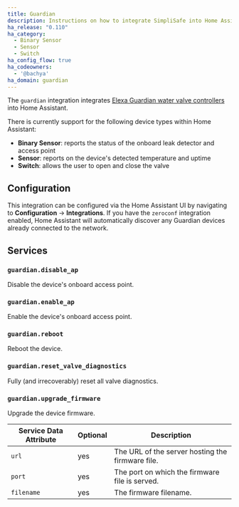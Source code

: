 ```yaml
---
title: Guardian
description: Instructions on how to integrate SimpliSafe into Home Assistant.
ha_release: "0.110"
ha_category:
  - Binary Sensor
  - Sensor
  - Switch
ha_config_flow: true
ha_codeowners:
  - '@bachya'
ha_domain: guardian
---
```


The `guardian` integration integrates
[Elexa Guardian water valve controllers](https://getguardian.com) into Home Assistant.

There is currently support for the following device types within Home Assistant:

- **Binary Sensor**: reports the status of the onboard leak detector and access point
- **Sensor**: reports on the device's detected temperature and uptime
- **Switch**: allows the user to open and close the valve

## Configuration

This integration can be configured via the Home Assistant UI by navigating to
**Configuration** -> **Integrations**. If you have the `zeroconf` integration enabled,
Home Assistant will automatically discover any Guardian devices already connected to the
network.

## Services

### `guardian.disable_ap`

Disable the device's onboard access point.

### `guardian.enable_ap`

Enable the device's onboard access point.

### `guardian.reboot`

Reboot the device.

### `guardian.reset_valve_diagnostics`

Fully (and irrecoverably) reset all valve diagnostics.

### `guardian.upgrade_firmware`

Upgrade the device firmware.

| Service Data Attribute | Optional | Description                                      |
| ---------------------- | -------- | ------------------------------------------------ |
| `url`                    | yes      | The URL of the server hosting the firmware file. |
| `port`                   | yes      | The port on which the firmware file is served.   |
| `filename`               | yes      | The firmware filename.                           |
